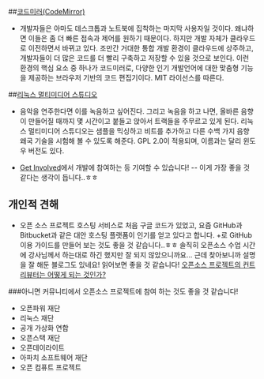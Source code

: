 ##[코드미러(CodeMirror)](http://codemirror.net/)
- 개발자들은 아마도 데스크톱과 노트북에 집착하는 마지막 사용자일 것이다. 왜냐하면 이들은 좀 더 빠른 접속과 제어를 원하기 때문이다. 하지만 개발 자체가 클라우드로 이전하면서 바뀌고 있다. 조만간 거대한 통합 개발 환경이 클라우드에 상주하고, 개발자들이 더 많은 코드를 더 빨리 구축하고 저장할 수 있을 것으로 보인다. 이런 환경의 핵심 요소 중 하나가 코드미러로, 다양한 인기 개발언어에 대한 맞춤형 기능을 제공하는 브라우저 기반의 코드 편집기이다. MIT 라이선스를 따른다.

##[리눅스 멀티미디어 스튜디오](http://lmms.sourceforge.net/)
- 음악을 연주한다면 이를 녹음하고 싶어진다. 그리고 녹음을 하고 나면, 올바른 음향이 만들어질 때까지 몇 시간이고 붙들고 앉아서 트랙들을 주무르고 있게 된다. 리눅스 멀티미디어 스튜디오는 샘플을 믹싱하고 비트를 추가하고 다른 수백 가지 음향 왜국 기술을 시험해 볼 수 있도록 해준다. GPL 2.0이 적용되며, 이름과는 달리 윈도우 버전도 있다.

- [Get Involved](https://lmms.io/get-involved/)에서 개발에 참여하는 등 기여할 수 있습니다! -- 이게 가장 좋을 것 같다는 생각이 듭니다..ㅎㅎ

## 개인적 견해
- 오픈 소스 프로젝트 호스팅 서비스로 처음 구글 코드가 있었고, 요즘 GitHub과 Bitbucket과 같은 대안 호스팅 플랫폼이 인기를 얻고 있다고 합니다. +로 GitHub 이용 가이드를 만들어 보는 것도 좋을 것 같습니다..ㅎㅎ 솔직히 오픈소스 수업 시간에 강사님께서 하는대로 하긴 했지만 잘 되지 않았으니까요... 근데 찾아보니까 설명을 잘 해둔 블로그도 있네요! 읽어보면 좋을 것 같습니다! [오픈소스 프로젝트의 컨트리뷰터는 어떻게 되는 것인가?](https://guruble.wordpress.com/2014/02/27/%EC%98%A4%ED%94%88%EC%86%8C%EC%8A%A4-%ED%94%84%EB%A1%9C%EC%A0%9D%ED%8A%B8%EC%9D%98-%EC%BB%A8%ED%8A%B8%EB%A6%AC%EB%B7%B0%ED%84%B0%EB%8A%94-%EC%96%B4%EB%96%BB%EA%B2%8C-%EB%90%98%EB%8A%94-%EA%B2%83/)

###아니면 커뮤니티에서 오픈소스 프로젝트에 참여 하는 것도 좋을 것 같습니다!
- 오픈파워 재단
- 리눅스 재단
- 공개 가상화 연합
- 오픈스택 재단
- 오픈데이라이트
- 아파치 소프트웨어 재단
- 오픈 컴퓨트 프로젝트
